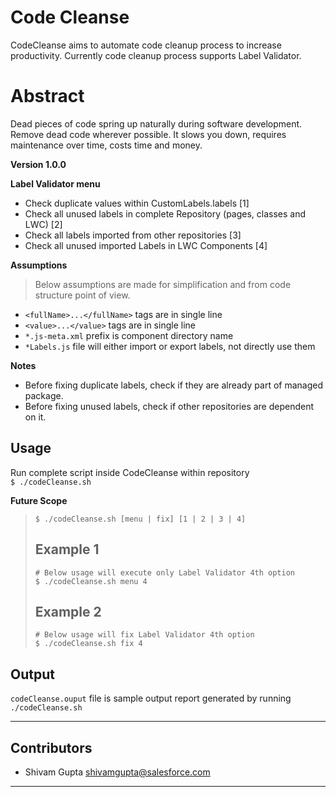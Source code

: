 # Code Cleanse
CodeCleanse aims to automate code cleanup process to increase productivity.
Currently code cleanup process supports Label Validator.

# Abstract
Dead pieces of code spring up naturally during software development. Remove dead code wherever possible. It slows you down, requires maintenance over time, costs time and money.

**Version 1.0.0**

**Label Validator menu**
- Check duplicate values within CustomLabels.labels [1]
- Check all unused labels in complete Repository (pages, classes and LWC) [2]
- Check all labels imported from other repositories [3]
- Check all unused imported Labels in LWC Components [4]

**Assumptions**
> Below assumptions are made for simplification and from code structure point of view.

- `<fullName>...</fullName>` tags are in single line
- `<value>...</value>` tags are in single line
- `*.js-meta.xml` prefix is component directory name
- `*Labels.js` file will either import or export labels, not directly use them

**Notes**
- Before fixing duplicate labels, check if they are already part of managed package.
- Before fixing unused labels, check if other repositories are dependent on it.

## Usage
Run complete script inside CodeCleanse within repository \
`$ ./codeCleanse.sh`

**Future Scope**
> `$ ./codeCleanse.sh [menu | fix] [1 | 2 | 3 | 4]`
> 
> ## Example 1
> 
> ```#!/bin/sh
> # Below usage will execute only Label Validator 4th option
> $ ./codeCleanse.sh menu 4
> ```
> ## Example 2
> 
> ```#!/bin/sh
> # Below usage will fix Label Validator 4th option
> $ ./codeCleanse.sh fix 4
> ```

## Output

`codeCleanse.ouput` file is sample output report generated by running `./codeCleanse.sh` 

---

## Contributors

- Shivam Gupta <shivamgupta@salesforce.com>

---
